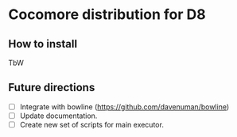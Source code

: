Cocomore distribution for D8
============================

How to install
--------------

TbW

Future directions
-----------------

- [  ] Integrate with bowline (https://github.com/davenuman/bowline)
- [  ] Update documentation.
- [  ] Create new set of scripts for main executor.
